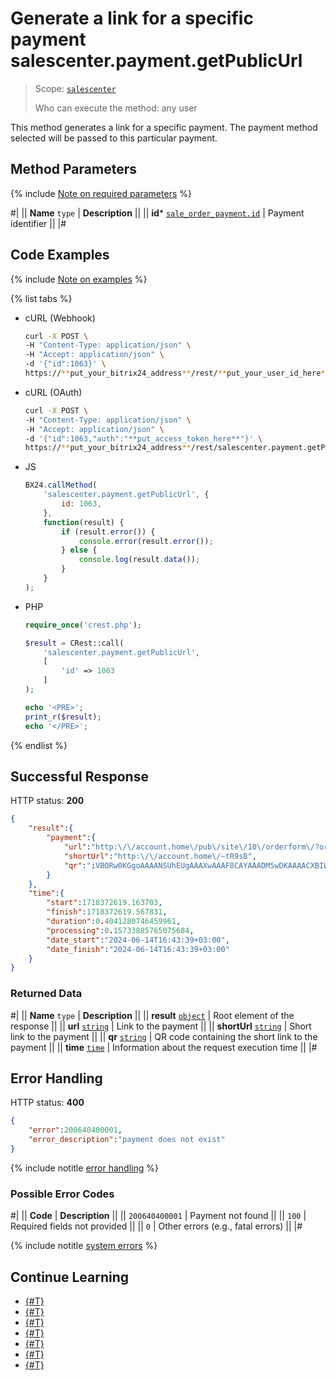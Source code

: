 # Generate a link for a specific payment salescenter.payment.getPublicUrl

> Scope: [`salescenter`](../../../scopes/permissions.md)
>
> Who can execute the method: any user

This method generates a link for a specific payment. The payment method selected will be passed to this particular payment.

## Method Parameters

{% include [Note on required parameters](../../../../_includes/required.md) %}

#|
|| **Name**
`type` | **Description** ||
|| **id***
[`sale_order_payment.id`](../../../sale/data-types.md#sale_order_payment) | Payment identifier ||
|#

## Code Examples

{% include [Note on examples](../../../../_includes/examples.md) %}

{% list tabs %}

- cURL (Webhook)

    ```bash
    curl -X POST \
    -H "Content-Type: application/json" \
    -H "Accept: application/json" \
    -d '{"id":1063}' \
    https://**put_your_bitrix24_address**/rest/**put_your_user_id_here**/**put_your_webhook_here**/salescenter.payment.getPublicUrl
    ```

- cURL (OAuth) 

    ```bash
    curl -X POST \
    -H "Content-Type: application/json" \
    -H "Accept: application/json" \
    -d '{"id":1063,"auth":"**put_access_token_here**"}' \
    https://**put_your_bitrix24_address**/rest/salescenter.payment.getPublicUrl
    ```

- JS

    ```js
    BX24.callMethod(
        'salescenter.payment.getPublicUrl', {
            id: 1063,
        },
        function(result) {
            if (result.error()) {
                console.error(result.error());
            } else {
                console.log(result.data());
            }
        }
    );
    ```

- PHP

    ```php
    require_once('crest.php');

    $result = CRest::call(
        'salescenter.payment.getPublicUrl',
        [
            'id' => 1063
        ]
    );

    echo '<PRE>';
    print_r($result);
    echo '</PRE>';
    ```

{% endlist %}

## Successful Response

HTTP status: **200**

```json
{
    "result":{
        "payment":{
            "url":"http:\/\/account.home\/pub\/site\/10\/orderform\/?orderId=3689\u0026access=f83b5926bd8cb4f0248b4b5a8e48b6fb\u0026paymentId=1063",
            "shortUrl":"http:\/\/account.home\/~tR9sB",
            "qr":"iVBORw0KGgoAAAANSUhEUgAAAXwAAAF8CAYAAADM5wDKAAAACXBIWXMAAA7EAAAOxAGVKw4bAAAHaElEQVR4nO3csW7jVhRF0SjQ\/\/+y0owFN4GVeYou7+y1KhdjiCI5G8\/NuT0ej8dfAPzx\/p6+AAA+4\/71w+12m7wOXnDyx9jJ8536I7D2Tm78Y7v2jDb6\/l454QNECD5AhOADRAg+QITgA0QIPkCE4ANECD5AhOADRAg+QITgA0QIPkCE4ANECD5AxP3nf\/KzjbOuUzbOyU5d88Y56Kl7tXH+Wjde9673ygkfIELwASIEHyBC8AEiBB8gQvABIgQfIELwASIEHyBC8AEiBB8gQvABIgQfIELwASLeMo98YuNc8MZZ16lrPnm+tanhjRPHU3Tj9zjhA0QIPkCE4ANECD5AhOADRAg+QITgA0QIPkCE4ANECD5AhOADRAg+QITgA0QIPkDE+Dwy\/JuNk85wZU74ABGCDxAh+AARgg8QIfgAEYIPECH4ABGCDxAh+AARgg8QIfgAEYIPECH4ABGCDxBhHjli4+TvyTWfTCuf\/O7UNcMrnPABIgQfIELwASIEHyBC8AEiBB8gQvABIgQfIELwASIEHyBC8AEiBB8gQvABIgQfIGJ8Htkk7PVNPaOpSWdT0te38ZqvwAkfIELwASIEHyBC8AEiBB8gQvABIgQfIELwASIEHyBC8AEiBB8gQvABIgQfIELwASLeMo+8cU6Wz5ia7d34uTXu1ec54QNECD5AhOADRAg+QITgA0QIPkCE4ANECD5AhOADRAg+QITgA0QIPkCE4ANECD5AxHMe+WQSFv4Ptfncjd9XN3ZxwgeIEHyACMEHiBB8gAjBB4gQfIAIwQeIEHyACMEHiBB8gAjBB4gQfIAIwQeIEHyAiNvj176padbXTd2rk+\/r+f7ZNj7fKeVuOOEDRAg+QITgA0QIPkCE4ANECD5AhOADRAg+QITgA0QIPkCE4ANECD5AhOADRAg+QMT964ep6V2Tv6\/b+H03cp+vb2OvrsAJHyBC8AEiBB8gQvABIgQfIELwASIEHyBC8AEiBB8gQvABIgQfIELwASIEHyBC8AEinvPItYnjqZnTjdO7G+\/VyTVv\/L4bbZwa3t5JJ3yACMEHiBB8gAjBB4gQfIAIwQeIEHyACMEHiBB8gAjBB4gQfIAIwQeIEHyACMEHiLg9Nm6U\/mJa+XVT06yLXy9eYNJ5Fyd8gAjBB4gQfIAIwQeIEHyACMEHiBB8gAjBB4gQfIAIwQeIEHyACMEHiBB8gAjBB4i4f\/2wceZ040wxr6vNX5+oTVhvvOYT73q+TvgAEYIPECH4ABGCDxAh+AARgg8QIfgAEYIPECH4ABGCDxAh+AARgg8QIfgAEYIPEPGcR944N7pxEnbjfZ5ycq+mppU3TmdvvOaNrnCfnfABIgQfIELwASIEHyBC8AEiBB8gQvABIgQfIELwASIEHyBC8AEiBB8gQvABIgQfIOI5jzw13Tk1Fzw1rbxx0rlm47txYuM1X2Fq+L+6wn12wgeIEHyACMEHiBB8gAjBB4gQfIAIwQeIEHyACMEHiBB8gAjBB4gQfIAIwQeIEHyACMEHiBB8gIjnPPLG6d2N3OfPKE\/gbvncE1OTzlPP912f64QPECH4ABGCDxAh+AARgg8QIfgAEYIPECH4ABGCDxAh+AARgg8QIfgAEYIPECH4ABGCDxAh+AAR968fzOd+xsl93jhju3FqeOoZnfzu1PfdaOM7+a5rdsIHiBB8gAjBB4gQfIAIwQeIEHyACMEHiBB8gAjBB4gQfIAIwQeIEHyACMEHiBB8gAjBB4gQfIAIwQeIuD1qe64AUU74ABGCDxDxD3Dwaiq9kYVcAAAAAElFTkSuQmCC"
        }
    },
    "time":{
        "start":1718372619.163703,
        "finish":1718372619.567831,
        "duration":0.4041280746459961,
        "processing":0.15733885765075684,
        "date_start":"2024-06-14T16:43:39+03:00",
        "date_finish":"2024-06-14T16:43:39+03:00"
    }
}
```

### Returned Data

#|
|| **Name**
`type` | **Description** ||
|| **result**
[`object`](../../../data-types.md) | Root element of the response ||
|| **url**
[`string`](../../../data-types.md) | Link to the payment ||
|| **shortUrl**
[`string`](../../../data-types.md) | Short link to the payment ||
|| **qr**
[`string`](../../../data-types.md) | QR code containing the short link to the payment ||
|| **time**
[`time`](../../../data-types.md) | Information about the request execution time ||
|#

## Error Handling

HTTP status: **400**

```json
{
    "error":200640400001,
    "error_description":"payment does not exist"
}
```

{% include notitle [error handling](../../../../_includes/error-info.md) %}

### Possible Error Codes

#|
|| **Code** | **Description** ||
|| `200640400001` | Payment not found ||
|| `100` | Required fields not provided ||
|| `0` | Other errors (e.g., fatal errors) ||
|#

{% include notitle [system errors](../../../../_includes/system-errors.md) %}

## Continue Learning

- [{#T}](./crm-item-payment-add.md)
- [{#T}](./crm-item-payment-update.md)
- [{#T}](./crm-item-payment-get.md)
- [{#T}](./crm-item-payment-list.md)
- [{#T}](./crm-item-payment-pay.md)
- [{#T}](./crm-item-payment-unpay.md)
- [{#T}](./crm-item-payment-delete.md)